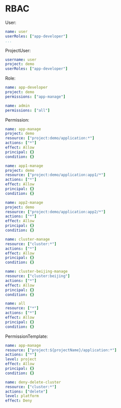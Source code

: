 # RBAC

User:

```yaml
name: user
userRoles: ["app-developer"]
...
```

ProjectUser:

```yaml
username: user
project: demo
userRoles: ["app-developer"]
```

Role:

```yaml
name: app-developer
project: demo
permissions: ["app-manage"]
```

```yaml
name: admin
permissions: ["all"]
```

Permission:

```yaml
name: app-manage
project: demo
resource: ["project:demo/application:*"]
actions: ["*"]
effect: Allow
principal: {}
condition: {}
```

```yaml
name: app1-manage
project: demo
resource: ["project:demo/application:app1/*"]
actions: ["*"]
effect: Allow
principal: {}
condition: {}

name: app2-manage
project: demo
resource: ["project:demo/application:app2/*"]
actions: ["*"]
effect: Allow
principal: {}
condition: {}
```

```yaml
name: cluster-manage
resource: ["cluster:*"]
actions: ["*"]
effect: Allow
principal: {}
condition: {}
```

```yaml
name: cluster-beijing-manage
resource: ["cluster:beijing"]
actions: ["*"]
effect: Allow
principal: {}
condition: {}
```

```yaml
name: all
resource: ["*"]
actions: ["*"]
effect: Allow
principal: {}
condition: {}
```

PermissionTemplate:

```yaml
name: app-manage
resource: ["project:${projectName}/application:*"]
actions: ["*"]
level: project
effect: Allow
principal: {}
condition: {}
```

```yaml
name: deny-delete-cluster
resource: ["cluster:*"]
actions: ["delete"]
level: platform
effect: Deny
```
